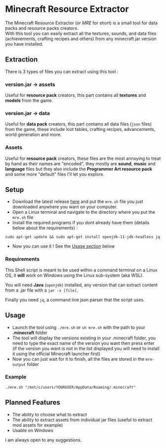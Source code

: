 # Minecraft Resource Extractor

The Minecraft Resource Extractor (or *MRE* for short) is a small tool for data packs and resource packs creators.  
With this tool you can easily extract all the textures, sounds, and data files (achievements, crafting recipes and others) from any minecraft.jar version you have installed.

## Extraction

There is 3 types of files you can extract using this tool :

### version.jar -> assets

Useful for **resource pack** creators, this part contains all **textures** and **models** from the game.

### version.jar -> data

Useful for **data pack** creators, this part contains all data files (`json` files) from the game, these include loot tables, crafting recipes, advancements, world generation and more.

### Assets

Useful for **resource pack** creators, these files are the most annoying to treat by hand as their names are "encoded", they mostly are **sound**, **music** and **language** files but they also include the **Programmer Art resource pack** and some more "default" files I'll let you explore.

## Setup

- Download the latest release [here](/releases/latest) and put the `mre.sh` file you just downloaded anywhere you want on your computer.
- Open a Linux terminal and navigate to the directory where you put the `mre.sh` file
- Install the required programs if you dont already have them (details below about the requirements) :

```Shell
sudo apt-get update && sudo apt-get install openjdk-11-jdk-headless jq
```

- Now you can use it ! See the [Usage section](#usage) below

### Requirements

This Shell script is meant to be used within a command terminal on a Linux OS, it **will** work on Windows using the Linux sub-system (aka WSL).

You will need **Java** (`openjdk`) installed, any version that can extract content from a .jar file with a `jar -x [file]`.

Finally you need `jq`, a command line json parser that the script uses.

## Usage

- Launch the tool using `./mre.sh` or `sh mre.sh` with the path to your **.minecraft** folder
- The tool will display the versions existing in your .minecraft folder, you need to type the exact name of the version you want then press enter  
(if the version you want is not in the list displayed you will need to install it using the official Minecraft launcher first)
- Now you can just wait for it to finish, all the files are stored in the `mre-output` folder

### Example

```Shell
./mre.sh "/mnt/c/users/YOURUSER/AppData/Roaming/.minecraft"
```

## Planned Features

- The ability to choose what to extract
- The ability to extract assets from individual jar files (useful to extract mod assets for example)
- Usable on Windows

I am always open to any suggestions.
